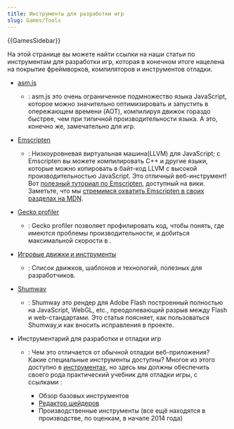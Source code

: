 ```yaml
---
title: Инструменты для разработки игр
slug: Games/Tools
---
```


{{GamesSidebar}}

На этой странице вы можете найти ссылки на наши статьи по инструментам для разработки игр, которая в конечном итоге нацелена на покрытие фреймворков, компиляторов и инструментов отладки.

- [asm.js](/ru/docs/Games/Tools/asm.js)
  - : asm.js это очень ограниченное подмножество языка JavaScript, которое можно значительно оптимизировать и запустить в опережающем времени (AOT), компилируя движок гораздо быстрее, чем при типичной производительности языка. А это, конечно же, замечательно для игр.
- [Emscripten](https://github.com/kripken/emscripten/wiki)
  - : Низкоуровневая виртуальная машина(LLVM) для JavaScript; с Emscripten вы можете компилировать C++ и другие языки, которые можно копировать в байт-код LLVM с высокой производительностью JavaScript. Это отличный веб-инструмент! Вот [полезный туториал по Emscripten](https://github.com/kripken/emscripten/wiki/Tutorial), доступный на вики. Заметьте, что мы [стремимся охватить Emscripten в своих разделах на MDN](/ru/docs/Emscripten).
- [Gecko profiler](https://addons.mozilla.org/en-us/firefox/addon/gecko-profiler/)
  - : Gecko profiler позволяет профилировать код, чтобы понять, где имеются проблемы производительности, и добиться максимальной скорости в .
- [Игровые движки и инструменты](/ru/docs/Games/Tools/Engines_and_tools)
  - : Список движков, шаблонов и технологий, полезных для разработчиков.
- [Shumway](/ru/docs/Mozilla/Projects/Shumway)
  - : Shumway это рендер для Adobe Flash построенный полностью на JavaScript, WebGL, etc., преодолевающий разрыв между Flash и web-стандартами. Это статья поясняет, как пользоваться Shumway,и как вносить исправления в проекте.
- Инструментарий для разработки и отладки игр

  - : Чем это отличается от обычной отладки веб-приложения? Какие специальные инструменты доступны? Многое из этого доступно в [инструментах](/ru/docs/Tools), но здесь мы должны обеспечить своего рода практический учебник для отладки игры, с ссылками :

    - Обзор базовых инструментов
    - [Редактор шейдеров](/ru/docs/Tools/Shader_Editor)
    - Производственные инструменты (все ещё находятся в производстве, по оценкам, в начале 2014 года)
